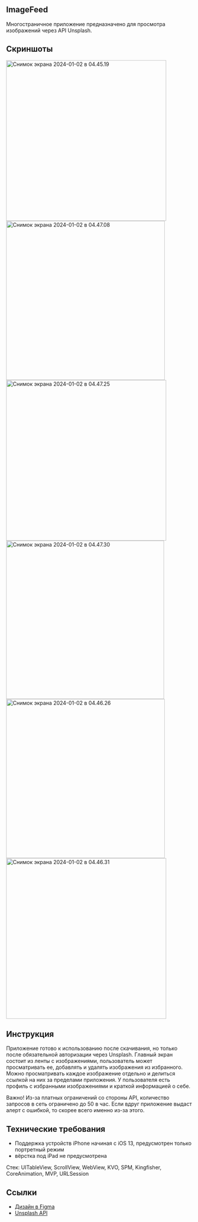 ## ImageFeed

Многостраничное приложение предназначено для просмотра изображений через API Unsplash.

## **Скриншоты**

<img width="433" alt="Снимок экрана 2024-01-02 в 04.45.19" src="https://github.com/AndreyAslanov/ImageFeed/blob/59354d20e73958308fa49c8f414744b107be6c49/Screenshots/Simulator%20Screenshot%20-%20iPhone%2014%20Pro%20-%202024-01-02%20at%2004.45.19.png">

<img width="429" alt="Снимок экрана 2024-01-02 в 04.47.08" src="https://github.com/AndreyAslanov/ImageFeed/blob/59354d20e73958308fa49c8f414744b107be6c49/Screenshots/Simulator%20Screenshot%20-%20iPhone%2014%20Pro%20-%202024-01-02%20at%2004.47.08.png">

<img width="433" alt="Снимок экрана 2024-01-02 в 04.47.25" src="https://github.com/AndreyAslanov/ImageFeed/blob/59354d20e73958308fa49c8f414744b107be6c49/Screenshots/Simulator%20Screenshot%20-%20iPhone%2014%20Pro%20-%202024-01-02%20at%2004.47.25.png">

<img width="427" alt="Снимок экрана 2024-01-02 в 04.47.30" src="https://github.com/AndreyAslanov/ImageFeed/blob/59354d20e73958308fa49c8f414744b107be6c49/Screenshots/Simulator%20Screenshot%20-%20iPhone%2014%20Pro%20-%202024-01-02%20at%2004.47.30.png">

<img width="429" alt="Снимок экрана 2024-01-02 в 04.46.26" src="https://github.com/AndreyAslanov/ImageFeed/blob/59354d20e73958308fa49c8f414744b107be6c49/Screenshots/Simulator%20Screenshot%20-%20iPhone%2014%20Pro%20-%202024-01-02%20at%2004.46.26.png">

<img width="433" alt="Снимок экрана 2024-01-02 в 04.46.31" src="https://github.com/AndreyAslanov/ImageFeed/blob/59354d20e73958308fa49c8f414744b107be6c49/Screenshots/Simulator%20Screenshot%20-%20iPhone%2014%20Pro%20-%202024-01-02%20at%2004.46.31.png">

## Инструкция

Приложение готово к использованию после скачивания, но только после обязательной авторизации через Unsplash. Главный экран состоит из ленты с изображениями, пользователь может просматривать ее, добавлять и удалять изображения из избранного. Можно просматривать каждое изображение отдельно и делиться ссылкой на них за пределами приложения. У пользователя есть профиль с избранными изображениями и краткой информацией о себе.

Важно! Из-за платных ограничений со стороны API, количество запросов в сеть ограничено до 50 в час. Если вдруг приложение выдаст алерт с ошибкой, то скорее всего именно из-за этого.

## Технические требования

- Поддержка устройств iPhone начиная с iOS 13, предусмотрен только портретный режим
- вёрстка под iPad не предусмотрена

Стек: UITableView, ScrollView, WebView, KVO, SPM, Kingfisher, CoreAnimation, MVP, URLSession

## **Ссылки**

- [Дизайн в Figma](https://www.figma.com/file/HyDfKh5UVPOhPZIhBqIm3q/Image-Feed-(YP))
- [Unsplash API](https://unsplash.com/documentation)
